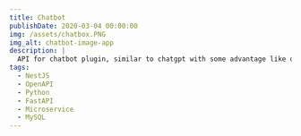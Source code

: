 ```yaml
---
title: Chatbot
publishDate: 2020-03-04 00:00:00
img: /assets/chatbox.PNG
img_alt: chatbot-image-app
description: |
  API for chatbot plugin, similar to chatgpt with some advantage like quering in own data, personal information.
tags:
  - NestJS
  - OpenAPI
  - Python
  - FastAPI
  - Microservice
  - MySQL
---
```

